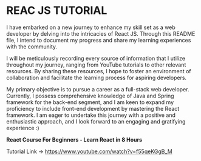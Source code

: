 # REAC JS TUTORIAL

I have embarked on a new journey to enhance my skill set as a web developer by delving into the intricacies of React JS. Through this README file, I intend to document my progress and share my learning experiences with the community.

I will be meticulously recording every source of information that I utilize throughout my journey, ranging from YouTube tutorials to other relevant resources. By sharing these resources, I hope to foster an environment of collaboration and facilitate the learning process for aspiring developers.

My primary objective is to pursue a career as a full-stack web developer. Currently, I possess comprehensive knowledge of Java and Spring framework for the back-end segment, and I am keen to expand my proficiency to include front-end development by mastering the React framework. I am eager to undertake this journey with a positive and enthusiastic approach, and I look forward to an engaging and gratifying experience :)

**React Course For Beginners - Learn React in 8 Hours**

Tutorial Link -> https://www.youtube.com/watch?v=f55qeKGgB_M